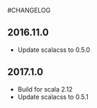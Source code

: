 #CHANGELOG

## 2016.11.0

- Update scalacss to 0.5.0

## 2017.1.0

- Build for scala 2.12
- Update scalacss to 0.5.1